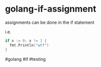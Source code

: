 # golang-if-assignment


assignments can be done in the if statement

i.e.

```go
if x := 0; x != 1 {
  fmt.Println("wtf")
}
```

#golang #if #testing
